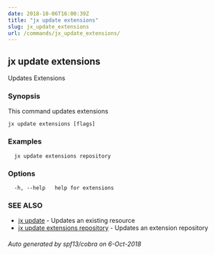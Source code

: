 ```yaml
---
date: 2018-10-06T16:00:39Z
title: "jx update extensions"
slug: jx_update_extensions
url: /commands/jx_update_extensions/
---
```

## jx update extensions

Updates Extensions

### Synopsis

This command updates extensions

```
jx update extensions [flags]
```

### Examples

```
  jx update extensions repository
```

### Options

```
  -h, --help   help for extensions
```

### SEE ALSO

* [jx update](/commands/jx_update/)	 - Updates an existing resource
* [jx update extensions repository](/commands/jx_update_extensions_repository/)	 - Updates an extension repository

###### Auto generated by spf13/cobra on 6-Oct-2018
